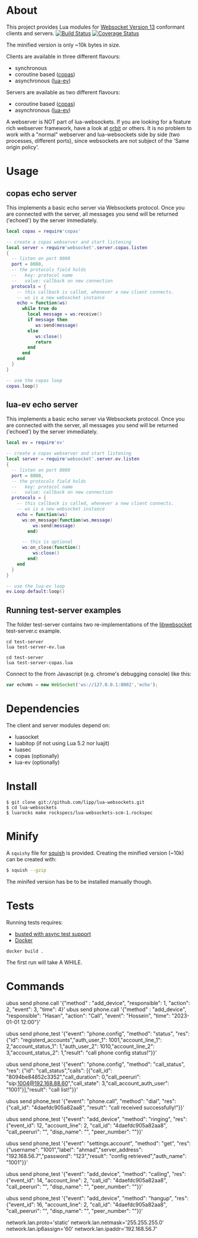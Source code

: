 
# About

This project provides Lua modules for [Websocket Version 13](http://tools.ietf.org/html/rfc6455) conformant clients and servers. 
[![Build Status](https://travis-ci.org/lipp/lua-websockets.svg?branch=master)](https://travis-ci.org/lipp/lua-websockets)
[![Coverage Status](https://coveralls.io/repos/lipp/lua-websockets/badge.png?branch=add-coveralls)](https://coveralls.io/r/lipp/lua-websockets?branch=master)

The minified version is only ~10k bytes in size.

Clients are available in three different flavours:

  - synchronous
  - coroutine based ([copas](http://keplerproject.github.com/copas))
  - asynchronous ([lua-ev](https://github.com/brimworks/lua-ev))

Servers are available as two different flavours:

  - coroutine based ([copas](http://keplerproject.github.com/copas))
  - asynchronous ([lua-ev](https://github.com/brimworks/lua-ev))


A webserver is NOT part of lua-websockets. If you are looking for a feature rich webserver framework, have a look at [orbit](http://keplerproject.github.com/orbit/) or others. It is no problem to work with a "normal" webserver and lua-websockets side by side (two processes, different ports), since websockets are not subject of the 'Same origin policy'.

# Usage
## copas echo server
This implements a basic echo server via Websockets protocol. Once you are connected with the server, all messages you send will be returned ('echoed') by the server immediately.

```lua
local copas = require'copas'

-- create a copas webserver and start listening
local server = require'websocket'.server.copas.listen
{
  -- listen on port 8080
  port = 8080,
  -- the protocols field holds
  --   key: protocol name
  --   value: callback on new connection
  protocols = {
    -- this callback is called, whenever a new client connects.
    -- ws is a new websocket instance
    echo = function(ws)
      while true do
        local message = ws:receive()
        if message then
           ws:send(message)
        else
           ws:close()
           return
        end
      end
    end
  }
}

-- use the copas loop
copas.loop()
```

## lua-ev echo server
This implements a basic echo server via Websockets protocol. Once you are connected with the server, all messages you send will be returned ('echoed') by the server immediately.

```lua
local ev = require'ev'

-- create a copas webserver and start listening
local server = require'websocket'.server.ev.listen
{
  -- listen on port 8080
  port = 8080,
  -- the protocols field holds
  --   key: protocol name
  --   value: callback on new connection
  protocols = {
    -- this callback is called, whenever a new client connects.
    -- ws is a new websocket instance
    echo = function(ws)
      ws:on_message(function(ws,message)
          ws:send(message)
        end)

      -- this is optional
      ws:on_close(function()
          ws:close()
        end)
    end
  }
}

-- use the lua-ev loop
ev.Loop.default:loop()

```

## Running test-server examples

The folder test-server contains two re-implementations of the [libwebsocket](http://git.warmcat.com/cgi-bin/cgit/libwebsockets/) test-server.c example.

```shell
cd test-server
lua test-server-ev.lua
```

```shell
cd test-server
lua test-server-copas.lua
```

Connect to the from Javascript (e.g. chrome's debugging console) like this:
```Javascript
var echoWs = new WebSocket('ws://127.0.0.1:8002','echo');
```

# Dependencies

The client and server modules depend on:

  - luasocket
  - luabitop (if not using Lua 5.2 nor luajit)
  - luasec
  - copas (optionally)
  - lua-ev (optionally)

# Install

```shell
$ git clone git://github.com/lipp/lua-websockets.git
$ cd lua-websockets
$ luarocks make rockspecs/lua-websockets-scm-1.rockspec
```

# Minify

A `squishy` file for [squish](http://matthewwild.co.uk/projects/squish/home) is
provided. Creating the minified version (~10k) can be created with:

```sh
$ squish --gzip
```

The minifed version has be to be installed manually though.


# Tests

Running tests requires:

  - [busted with async test support](https://github.com/lipp/busted)
  - [Docker](http://www.docker.com)

```shell
docker build .
```

The first run will take A WHILE.

# Commands

ubus send phone.call '{"method" : "add_device", "responsible": 1, "action": 2,  "event": 3, "time": 4}'
ubus send phone.call '{"method" : "add_device", "responsible": "Hasan", "action": "Call",  "event": "Hossein", "time": "2023-01-01 12:00"}'

ubus send phone_test '{"event": "phone.config", "method": "status", "res": {"id": "registerd_accounts","auth_user_1": 1001,"account_line_1": 2,"account_status_1": 1,"auth_user_2": 1010,"account_line_2": 3,"account_status_2": 1,"result": "call phone config status!"}}'

ubus send phone_test '{"event": "phone.config", "method": "call_status", "res": {"id": "call_status","calls": [{"call_id": "8094be84852c3352","call_duration": 0,"call_peeruri": "sip:1004@192.168.88.60","call_state": 3,"call_account_auth_user": "1001"}],"result": "call list!"}}'

ubus send phone_test '{"event": "phone.call", "method": "dial", "res": {"call_id": "4daefdc905a82aa8", "result": "call received successfully!"}}'

ubus send phone_test '{"event": "add_device", "method": "ringing", "res": {"event_id": 12, "account_line": 2, "call_id": "4daefdc905a82aa8", "call_peeruri": "", "disp_name": "", "peer_number": ""}}'

ubus send phone_test '{"event": "settings.account", "method": "get", "res": {"username": "1001","label": "ahmad","server_address": "192.168.56.7","password": "123","result": "config retrieved","auth_name": "1001"}}'

ubus send phone_test '{"event": "add_device", "method": "calling", "res": {"event_id": 14, "account_line": 2, "call_id": "4daefdc905a82aa8", "call_peeruri": "", "disp_name": "", "peer_number": ""}}'

ubus send phone_test '{"event": "add_device", "method": "hangup", "res": {"event_id": 16, "account_line": 2, "call_id": "4daefdc905a82aa8", "call_peeruri": "", "disp_name": "", "peer_number": ""}}'


network.lan.proto='static'
network.lan.netmask='255.255.255.0'
network.lan.ip6assign='60'
network.lan.ipaddr='192.168.56.7'